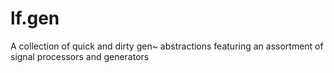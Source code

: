 # lf.gen
A collection of quick and dirty gen~ abstractions featuring an assortment of signal processors and generators
